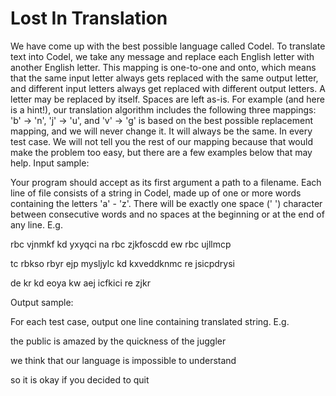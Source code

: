 # Lost In Translation

 We have come up with the best possible language called Codel. To translate text into Codel, we take any message and replace each English letter with another English letter. This mapping is one-to-one and onto, which means that the same input letter always gets replaced with the same output letter, and different input letters always get replaced with different output letters. A letter may be replaced by itself. Spaces are left as-is.
For example (and here is a hint!), our translation algorithm includes the following three mappings: 'b' -> 'n', 'j' -> 'u', and 'v' -> 'g' is based on the best possible replacement mapping, and we will never change it. It will always be the same. In every test case. We will not tell you the rest of our mapping because that would make the problem too easy, but there are a few examples below that may help.
Input sample:

Your program should accept as its first argument a path to a filename. Each line of file consists of a string in Codel, made up of one or more words containing the letters 'a' - 'z'. There will be exactly one space (' ') character between consecutive words and no spaces at the beginning or at the end of any line. E.g.

rbc vjnmkf kd yxyqci na rbc zjkfoscdd ew rbc ujllmcp

tc rbkso rbyr ejp mysljylc kd kxveddknmc re jsicpdrysi

de kr kd eoya kw aej icfkici re zjkr

Output sample:

For each test case, output one line containing translated string. E.g.

the public is amazed by the quickness of the juggler

we think that our language is impossible to understand

so it is okay if you decided to quit
